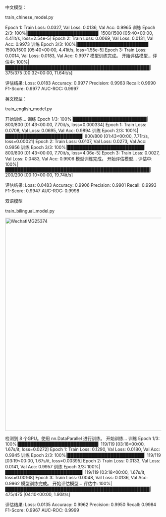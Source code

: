 中文模型：

train_chinese_model.py

Epoch 1: Train Loss: 0.0327, Val Loss: 0.0136, Val Acc: 0.9965
训练 Epoch 2/3: 100%|███████████████████████| 1500/1500 [05:40<00:00,  4.41it/s, loss=2.54e-5]
Epoch 2: Train Loss: 0.0069, Val Loss: 0.0131, Val Acc: 0.9973
训练 Epoch 3/3: 100%|███████████████████████| 1500/1500 [05:40<00:00,  4.41it/s, loss=1.55e-5]
Epoch 3: Train Loss: 0.0014, Val Loss: 0.0183, Val Acc: 0.9977
模型训练完成。
开始评估模型...
评估中: 100%|███████████████████████████████████████████████| 375/375 [00:32<00:00, 11.64it/s]

评估结果:
Loss: 0.0183
Accuracy: 0.9977
Precision: 0.9963
Recall: 0.9990
F1-Score: 0.9977
AUC-ROC: 0.9997



英文模型：

train_english_model.py

开始训练...
训练 Epoch 1/3: 100%|████████████████████████| 800/800 [01:43<00:00,  7.70it/s, loss=0.000334]
Epoch 1: Train Loss: 0.0708, Val Loss: 0.0695, Val Acc: 0.9894
训练 Epoch 2/3: 100%|█████████████████████████| 800/800 [01:43<00:00,  7.71it/s, loss=0.00021]
Epoch 2: Train Loss: 0.0107, Val Loss: 0.0273, Val Acc: 0.9956
训练 Epoch 3/3: 100%|█████████████████████████| 800/800 [01:43<00:00,  7.70it/s, loss=4.06e-5]
Epoch 3: Train Loss: 0.0027, Val Loss: 0.0483, Val Acc: 0.9906
模型训练完成。
开始评估模型...
评估中: 100%|███████████████████████████████████████████████| 200/200 [00:10<00:00, 19.74it/s]

评估结果:
Loss: 0.0483
Accuracy: 0.9906
Precision: 0.9901
Recall: 0.9993
F1-Score: 0.9947
AUC-ROC: 0.9998



双语模型

train_bilingual_model.py

<img width="686" alt="WechatIMG25374" src="https://github.com/user-attachments/assets/89e56e08-53af-4947-bd75-7d8996cf7cf5" />


检测到 8 个GPU。使用 nn.DataParallel 进行训练。
开始训练...
训练 Epoch 1/3: 100%|██████████████████████████| 119/119 [03:18<00:00,  1.67s/it, loss=0.0272]
Epoch 1: Train Loss: 0.1290, Val Loss: 0.0180, Val Acc: 0.9945
训练 Epoch 2/3: 100%|█████████████████████████| 119/119 [03:19<00:00,  1.67s/it, loss=0.00395]
Epoch 2: Train Loss: 0.0133, Val Loss: 0.0141, Val Acc: 0.9957
训练 Epoch 3/3: 100%|█████████████████████████| 119/119 [03:18<00:00,  1.67s/it, loss=0.00168]
Epoch 3: Train Loss: 0.0048, Val Loss: 0.0136, Val Acc: 0.9962
模型训练完成。
开始评估模型...
评估中: 100%|███████████████████████████████████████████████| 475/475 [04:10<00:00,  1.90it/s]

评估结果:
Loss: 0.0135
Accuracy: 0.9962
Precision: 0.9950
Recall: 0.9984
F1-Score: 0.9967
AUC-ROC: 0.9999

